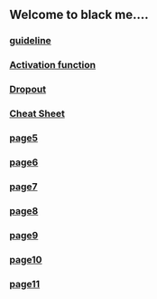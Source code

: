 ## Welcome to black me....

### [guideline](https://yd8534976.github.io/memos/guideline)

### [Activation function](https://yd8534976.github.io/memos/activationfunction)

### [Dropout](https://yd8534976.github.io/memos/dropout)

### [Cheat Sheet](https://yd8534976.github.io/memos/cheatsheet)

### [page5](https://yd8534976.github.io/memos/page5)

### [page6](https://yd8534976.github.io/memos/page6)

### [page7](https://yd8534976.github.io/memos/page7)

### [page8](https://yd8534976.github.io/memos/page8)

### [page9](https://yd8534976.github.io/memos/page9)

### [page10](https://yd8534976.github.io/memos/page10)

### [page11](https://yd8534976.github.io/memos/page11)


